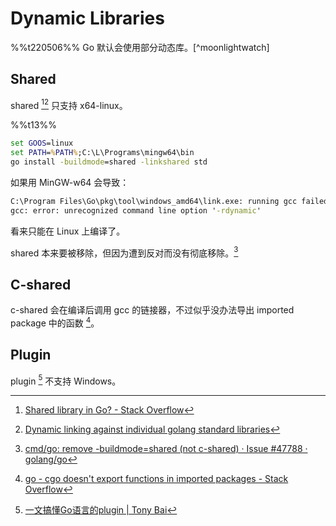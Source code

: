 # Dynamic Libraries
%%t220506%%
Go 默认会使用部分动态库。[^moonlightwatch]

## Shared
shared [^shared][^shared-individual] 只支持 x64-linux。

%%t13%%
```cmd
set GOOS=linux
set PATH=%PATH%;C:\L\Programs\mingw64\bin
go install -buildmode=shared -linkshared std
```
如果用 MinGW-w64 会导致：
```cmd
C:\Program Files\Go\pkg\tool\windows_amd64\link.exe: running gcc failed: exit status 1  
gcc: error: unrecognized command line option '-rdynamic'
```
看来只能在 Linux 上编译了。

shared 本来要被移除，但因为遭到反对而没有彻底移除。[^shared-remove]


[^shared]: [Shared library in Go? - Stack Overflow](https://stackoverflow.com/questions/1757090/shared-library-in-go)
[^shared-individual]: [Dynamic linking against individual golang standard libraries](https://groups.google.com/g/golang-nuts/c/-xrX-lzq-vY)
[^shared-remove]: [cmd/go: remove -buildmode=shared (not c-shared) · Issue #47788 · golang/go](https://github.com/golang/go/issues/47788)


## C-shared
c-shared 会在编译后调用 gcc 的链接器，不过似乎没办法导出 imported package 中的函数 [^cgo-export]。

[^cgo-export]: [go - cgo doesn't export functions in imported packages - Stack Overflow](https://stackoverflow.com/questions/58433624/cgo-doesnt-export-functions-in-imported-packages)


## Plugin
plugin [^plugin] 不支持 Windows。

[^plugin]: [一文搞懂Go语言的plugin | Tony Bai](https://tonybai.com/2021/07/19/understand-go-plugin/)